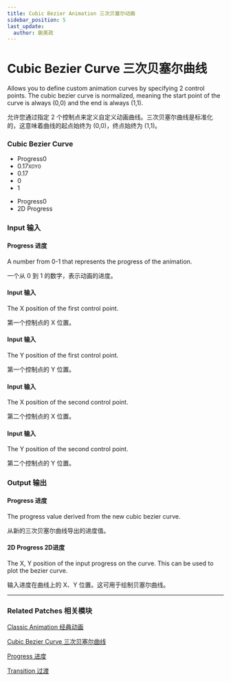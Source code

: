 ```yaml
---
title: Cubic Bezier Animation 三次贝塞尔动画
sidebar_position: 5
last_update:
  author: 蒯美政
---
```


# Cubic Bezier Curve 三次贝塞尔曲线

Allows you to define custom animation curves by specifying 2 control points. The cubic bezier curve is normalized, meaning the start point of the curve is always (0,0) and the end is always (1,1).

允许您通过指定 2 个控制点来定义自定义动画曲线。三次贝塞尔曲线是标准化的，这意味着曲线的起点始终为 (0,0)，终点始终为 (1,1)。

<div className="patch-container">
    <div className="patch processor">
        <h3>Cubic Bezier Curve</h3>
        <ul className="inputs">
            <li>Progress<span>0</span></li>
            <li><span>0.17</span><small>X<span>0</span>Y<span>0</span></small></li>
            <li><span>0.17</span></li>
            <li><span>0</span></li>
            <li><span>1</span></li>
        </ul>
        <ul className="outputs">
            <li>Progress<span>0</span></li>
            <li>2D Progress<span></span></li>
        </ul>
    </div>
</div>

<div className="port-descriptions">
<div className="inputs">

### Input 输入

#### Progress 进度

A number from 0-1 that represents the progress of the animation.

一个从 0 到 1 的数字，表示动画的进度。

#### Input 输入

The X position of the first control point.

第一个控制点的 X 位置。

#### Input 输入

The Y position of the first control point.

第一个控制点的 Y 位置。

#### Input 输入

The X position of the second control point.

第二个控制点的 X 位置。

#### Input 输入

The Y position of the second control point.

第二个控制点的 Y 位置。

</div>
<div className="outputs">

### Output 输出

#### Progress 进度

The progress value derived from the new cubic bezier curve.

从新的三次贝塞尔曲线导出的进度值。

#### 2D Progress 2D进度

The X, Y position of the input progress on the curve. This can be used to plot the bezier curve.

输入进度在曲线上的 X、Y 位置。这可用于绘制贝塞尔曲线。

</div>
</div>


---

### Related Patches 相关模块

[Classic Animation 经典动画](./Classic%20Animation.md)

[Cubic Bezier Curve 三次贝塞尔曲线](./Cubic%20Bezier%20Curve.md)

[Progress 进度](./../Utility/Progress.md)

[Transition 过渡](./../Utility/Transition.md)


